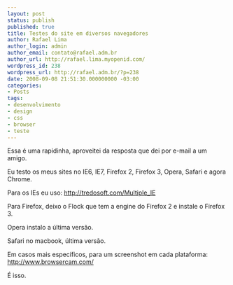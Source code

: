 ```yaml
---
layout: post
status: publish
published: true
title: Testes do site em diversos navegadores
author: Rafael Lima
author_login: admin
author_email: contato@rafael.adm.br
author_url: http://rafael.lima.myopenid.com/
wordpress_id: 238
wordpress_url: http://rafael.adm.br/?p=238
date: 2008-09-08 21:51:30.000000000 -03:00
categories:
- Posts
tags:
- desenvolvimento
- design
- css
- browser
- teste
---
```

Essa &eacute; uma rapidinha, aproveitei da resposta que dei por e-mail a um amigo.

Eu testo os meus sites no IE6, IE7, Firefox 2, Firefox 3, Opera, Safari e agora Chrome.

Para os IEs eu uso: <a href="http://tredosoft.com/Multiple_IE">http://tredosoft.com/Multiple_IE</a>

Para Firefox, deixo o Flock que tem a engine do Firefox 2 e instale o Firefox 3.

Opera instalo a &uacute;ltima vers&atilde;o.

Safari no macbook, &uacute;ltima vers&atilde;o.

Em casos mais espec&iacute;ficos, para um screenshot em cada plataforma:
<a href="http://www.browsercam.com/">http://www.browsercam.com/</a>

&Eacute; isso.
